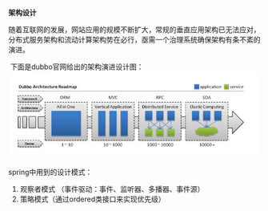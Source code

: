 **架构设计**

​	随着互联网的发展，网站应用的规模不断扩大，常规的垂直应用架构已无法应对，分布式服务架构和流动计算架构势在必行，亟需一个治理系统确保架构有条不紊的演进。

​	下面是dubbo官网给出的架构演进设计图：![image-20200909090056902](01-spring初识.assets/image-20200909090056902.png)



spring中用到的设计模式：

1. 观察者模式  （事件驱动：事件、监听器、多播器、事件源）
2. 策略模式（通过ordered类接口来实现优先级）